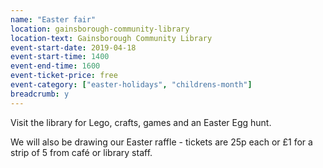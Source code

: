 ```yaml
---
name: "Easter fair"
location: gainsborough-community-library
location-text: Gainsborough Community Library
event-start-date: 2019-04-18
event-start-time: 1400
event-end-time: 1600
event-ticket-price: free
event-category: ["easter-holidays", "childrens-month"]
breadcrumb: y
---
```


Visit the library for Lego, crafts, games and an Easter Egg hunt.

We will also be drawing our Easter raffle - tickets are 25p each or £1 for a strip of 5 from café or library staff.

